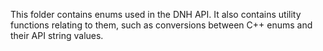 This folder contains enums used in the DNH API.
It also contains utility functions relating to them,
such as conversions between C++ enums and their API
string values.
